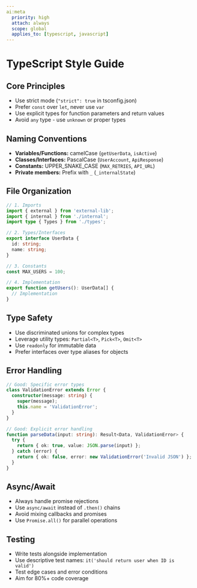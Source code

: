 ```yaml
---
ai:meta
  priority: high
  attach: always
  scope: global
  applies_to: [typescript, javascript]
---
```


# TypeScript Style Guide

## Core Principles

- Use strict mode (`"strict": true` in tsconfig.json)
- Prefer `const` over `let`, never use `var`
- Use explicit types for function parameters and return values
- Avoid `any` type - use `unknown` or proper types

## Naming Conventions

- **Variables/Functions:** camelCase (`getUserData`, `isActive`)
- **Classes/Interfaces:** PascalCase (`UserAccount`, `ApiResponse`)
- **Constants:** UPPER_SNAKE_CASE (`MAX_RETRIES`, `API_URL`)
- **Private members:** Prefix with `_` (`_internalState`)

## File Organization

```typescript
// 1. Imports
import { external } from 'external-lib';
import { internal } from './internal';
import type { Types } from './types';

// 2. Types/Interfaces
export interface UserData {
  id: string;
  name: string;
}

// 3. Constants
const MAX_USERS = 100;

// 4. Implementation
export function getUsers(): UserData[] {
  // Implementation
}
```

## Type Safety

- Use discriminated unions for complex types
- Leverage utility types: `Partial<T>`, `Pick<T>`, `Omit<T>`
- Use `readonly` for immutable data
- Prefer interfaces over type aliases for objects

## Error Handling

```typescript
// Good: Specific error types
class ValidationError extends Error {
  constructor(message: string) {
    super(message);
    this.name = 'ValidationError';
  }
}

// Good: Explicit error handling
function parseData(input: string): Result<Data, ValidationError> {
  try {
    return { ok: true, value: JSON.parse(input) };
  } catch (error) {
    return { ok: false, error: new ValidationError('Invalid JSON') };
  }
}
```

## Async/Await

- Always handle promise rejections
- Use `async/await` instead of `.then()` chains
- Avoid mixing callbacks and promises
- Use `Promise.all()` for parallel operations

## Testing

- Write tests alongside implementation
- Use descriptive test names: `it('should return user when ID is valid')`
- Test edge cases and error conditions
- Aim for 80%+ code coverage
